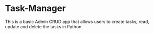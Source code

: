 # Task-Manager
This is a basic Admin CRUD app that allows users to create tasks, read, update and delete the tasks in Python

